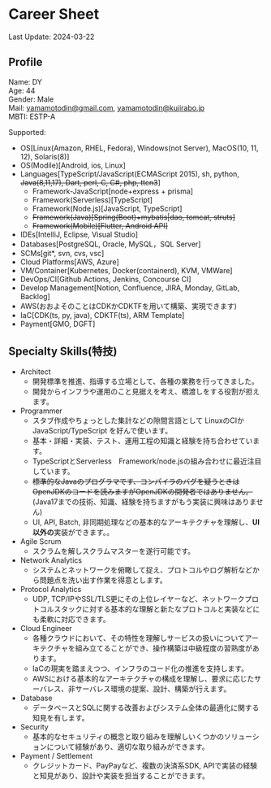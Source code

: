 # Career Sheet
Last Update: 2024-03-22

## Profile
Name: DY  
Age: 44  
Gender: Male  
Mail: yamamotodin@gmail.com, yamamotodin@kujirabo.jp  
MBTI: ESTP-A  

Supported:
  * OS[Linux(Amazon, RHEL, Fedora), Windows(not Server), MacOS(10, 11, 12), Solaris(8)]
  * OS(Modile)[Android, ios, Linux]
  * Languages[TypeScript/JavaScript(ECMAScript 2015), sh, python, ~~Java(8,11,17), Dart, perl, C, C#, php, ttcn3~~]
    * Framework-JavaScript[node+express + prisma]
    * Framework(Serverless)[TypeScript]
    * Framework(Node.js)[JavaScript, TypeScript]
    * ~~Framework(Java)[Spring(Boot)+mybatis|dao, tomcat, struts]~~
    * ~~Framework(Mobile)[Flutter, Android API]~~
  * IDEs[IntelliJ, Eclipse, Visual Studio]
  * Databases[PostgreSQL, Oracle, MySQL，SQL Server]
  * SCMs[git*, svn, cvs, vsc]
  * Cloud Platforms[AWS, Azure]
  * VM/Container[Kubernetes, Docker(containerd), KVM, VMWare]
  * DevOps/CI[Github Actions, Jenkins, Concourse CI]
  * Develop Management[Notion, Confluence, JIRA, Monday, GitLab, Backlog]
  * AWS(おおよそのことはCDKかCDKTFを用いて構築、実現できます)
  * IaC[CDK(ts, py, java), CDKTF(ts), ARM Template]
  * Payment[GMO, DGFT]

## Specialty Skills(特技)
* Architect
  * 開発標準を推進、指導する立場として、各種の業務を行ってきました。
  * 開発からインフラや運用のこと見据えを考え、橋渡しをする役割が担えます。
* Programmer
  * スタブ作成やちょっとした集計などの隙間言語として LinuxのCIかJavaScript/TypeScript を好んで使います。
  * 基本・詳細・実装、テスト、運用工程の知識と経験を持ち合わせています。
  * TypeScriptとServerless　Framework/node.jsの組み合わせに最近注目しています。
  * ~~標準的なJavaのプログラマです、コンパイラのバグを疑うときはOpenJDKのコードを読みますがOpenJDKの開発者ではありません。~~(Java17までの技術、知識、経験を持ちますがもう実装に興味はありません)
  * UI, API, Batch, 非同期処理などの基本的なアーキテクチャを理解し、**UI以外の**実装ができます。。
* Agile Scrum
  * スクラムを解しスクラムマスターを遂行可能です。
* Network Analytics
  * システムとネットワークを俯瞰して捉え、プロトコルやログ解析などから問題点を洗い出す作業を得意とします。
* Protocol Analytics
  * UDP, TCP/IPやSSL/TLS更にその上位レイヤーなど、ネットワークプロトコルスタックに対する基本的な理解と新たなプロトコルと実装などにも柔軟に対応できます。
* Cloud Engineer
  * 各種クラウドにおいて、その特性を理解しサービスの扱いについてアーキテクチャを組み立てることができ、操作構築は中級程度の習熟度があります。
  * IaCの現実を踏まえつつ、インフラのコード化の推進を支持します。
  * AWSにおける基本的なアーキテクチャの構成を理解し、要求に応じたサーバレス、非サーバレス環境の提案、設計、構築が行えます。
* Database
  * データベースとSQLに関する改善およびシステム全体の最適化に関する知見を有します。
* Security
  * 基本的なセキュリティの概念と取り組みを理解しいくつかのソリューションについて経験があり、適切な取り組みができます。
* Payment / Settlement
  * クレジットカード、PayPayなど、複数の決済系SDK, APIで実装の経験と知見があり、設計や実装を担当することができます。

